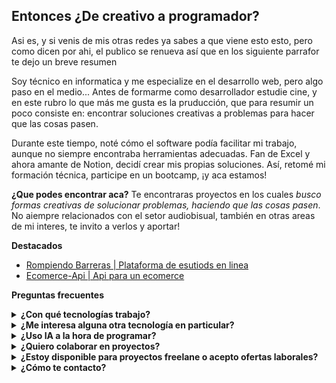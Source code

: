 ## Entonces ¿De creativo a programador?
Asi es, y si venis de mis otras redes ya sabes a que viene esto esto, pero como dicen por ahi, el publico se renueva así que en los siguiente parrafor te dejo un breve resumen

Soy técnico en informatica y me especialize en el desarrollo web, pero algo paso en el medio... Antes de formarme como desarrollador estudie cine, y en este rubro lo que más me gusta es la pruducción, que para resumir un poco consiste en: encontrar soluciones creativas a problemas para hacer que las cosas pasen.

Durante este tiempo, noté cómo el software podía facilitar mi trabajo, aunque no siempre encontraba herramientas adecuadas. Fan de Excel y ahora amante de Notion, decidí crear mis propias soluciones. Así, retomé mi formación técnica, participe en un bootcamp, ¡y aca estamos!

**¿Que podes encontrar aca?** 
Te encontraras proyectos en los cuales _busco formas creativas de solucionar problemas, haciendo que las cosas pasen_. No aiempre relacionados con el setor audiobisual, también en otras areas de mi interes, te invito a verlos y aportar!

**Destacados**
- [Rompiendo Barreras | Plataforma de esutiods en linea](https://github.com/matiast86/PT21A-Grupo5-PF-Backend)
- [Ecomerce-Api | Api para un ecomerce](https://github.com/oriel-r/ecommerce-api)

**Preguntas frecuentes**
<details>
  <summary><b>¿Con qué tecnologías trabajo?</b></summary>
  <p>Actualmente con</p>
    <img src="assets/javascript-155-svgrepo-com.svg" alt="Ejemplo de imagen" width="45">
    <img src="assets/typescript-svgrepo-com.svg" alt="Ejemplo de imagen" width="45">
   <img src="node-js-svgrepo-com.svg" alt="Ejemplo de imagen" width="45">
    <img src="assets/express-svgrepo-com.svg" alt="Ejemplo de imagen" width="45">
    <img src="assets/nestjs-svgrepo-com.svg" alt="Ejemplo de imagen" width="45">
    <img src="assets/node-js-svgrepo-com.svg" alt="Ejemplo de imagen" width="45">
    <img src="node-js-svgrepo-com.svg" alt="Ejemplo de imagen" width="45">  
</details>

<details>
  <summary><b>¿Me interesa alguna otra tecnología en particular?</b></summary>
  <p>Si, siempre intento formarme constantementem. El paradigma orientado a objetos y las automatizaciones me gustan bastante, así que Java y Python son los siguientes en mi lista</p>
</details>

<details>
  <summary><b>¿Uso IA a la hora de programar?</b></summary>
  <p>Si, como la gran mayoria de programdores. Aunque no me gusta utilizar herramientas como Copilot, salvo par tareas sumamente repetitivas, prefiero usarla como guia o para pensar, no me gusta programar en "modo predictivo" haciendo simplemente lo que te dice</p>
</details>

<details>
  <summary><b>¿Quiero colaborar en proyectos?</b></summary>
  <p>Si! siempre y cuando estos se ajusten a mis tiempos e intereses estoy abierto a colaborar. Disfruto el trabajo en equipo. Me interesa</p>
  <ul>
    <li>Cine y aduiovisuales</li>
    <li>Inclusión de personas con discapacidad o proyectos oreintados a la accesibildiad</li>
    <li>Gestion del tiempo o aplicaciones de prudctividad</li>
    <li>Aplicaciónes basadas en sistemas distribuidos</li>
  </ul>
</details>

<details>
  <summary><b>¿Estoy disponible para proyectos freelane o acepto ofertas laborales?</b></summary>
  <p>Si! si mis proyectos y conocimientos te llevan a pensar que soy el desarrollador que necesitas, contactame</p>
</details>

<details>
  <summary><b>¿Cómo te contacto?</b></summary>
  <a href='orielromero97@gmail.com'><p>Escribeme a un email</p></a>a
</details>



